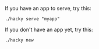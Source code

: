 If you have an app to serve, try this:

	./hacky serve "myapp"

If you don't have an app yet, try this:

	./hacky new

